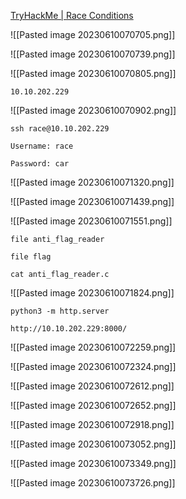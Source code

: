 [TryHackMe | Race Conditions](https://tryhackme.com/room/raceconditions)

![[Pasted image 20230610070705.png]]

![[Pasted image 20230610070739.png]]

![[Pasted image 20230610070805.png]]

```
10.10.202.229
```

![[Pasted image 20230610070902.png]]

```
ssh race@10.10.202.229
```

```
Username: race

Password: car
```

![[Pasted image 20230610071320.png]]

![[Pasted image 20230610071439.png]]

![[Pasted image 20230610071551.png]]

```
file anti_flag_reader
```

```
file flag
```

```
cat anti_flag_reader.c
```

![[Pasted image 20230610071824.png]]

```
python3 -m http.server
```

```
http://10.10.202.229:8000/
```

![[Pasted image 20230610072259.png]]

![[Pasted image 20230610072324.png]]

![[Pasted image 20230610072612.png]]

![[Pasted image 20230610072652.png]]

![[Pasted image 20230610072918.png]]

![[Pasted image 20230610073052.png]]

![[Pasted image 20230610073349.png]]

![[Pasted image 20230610073726.png]]

